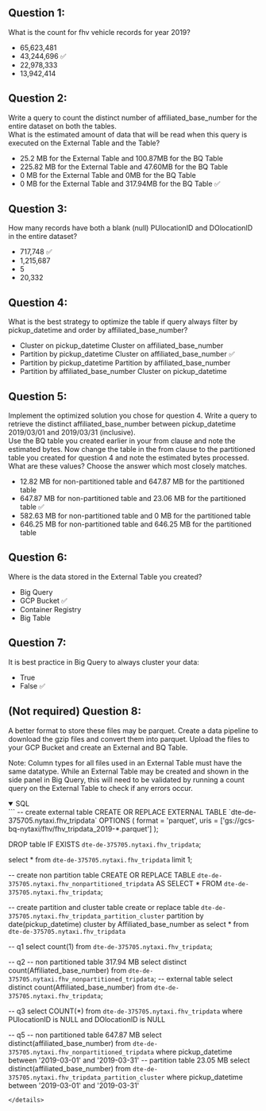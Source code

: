 ## Question 1:
What is the count for fhv vehicle records for year 2019?
- 65,623,481
- 43,244,696 ✅
- 22,978,333
- 13,942,414

## Question 2:
Write a query to count the distinct number of affiliated_base_number for the entire dataset on both the tables.</br> 
What is the estimated amount of data that will be read when this query is executed on the External Table and the Table?

- 25.2 MB for the External Table and 100.87MB for the BQ Table
- 225.82 MB for the External Table and 47.60MB for the BQ Table
- 0 MB for the External Table and 0MB for the BQ Table
- 0 MB for the External Table and 317.94MB for the BQ Table ✅


## Question 3:
How many records have both a blank (null) PUlocationID and DOlocationID in the entire dataset?
- 717,748 ✅
- 1,215,687
- 5
- 20,332

## Question 4:
What is the best strategy to optimize the table if query always filter by pickup_datetime and order by affiliated_base_number?
- Cluster on pickup_datetime Cluster on affiliated_base_number
- Partition by pickup_datetime Cluster on affiliated_base_number ✅
- Partition by pickup_datetime Partition by affiliated_base_number
- Partition by affiliated_base_number Cluster on pickup_datetime

## Question 5:
Implement the optimized solution you chose for question 4. Write a query to retrieve the distinct affiliated_base_number between pickup_datetime 2019/03/01 and 2019/03/31 (inclusive).</br> 
Use the BQ table you created earlier in your from clause and note the estimated bytes. Now change the table in the from clause to the partitioned table you created for question 4 and note the estimated bytes processed. What are these values? Choose the answer which most closely matches.
- 12.82 MB for non-partitioned table and 647.87 MB for the partitioned table
- 647.87 MB for non-partitioned table and 23.06 MB for the partitioned table ✅
- 582.63 MB for non-partitioned table and 0 MB for the partitioned table
- 646.25 MB for non-partitioned table and 646.25 MB for the partitioned table


## Question 6: 
Where is the data stored in the External Table you created?

- Big Query
- GCP Bucket ✅
- Container Registry
- Big Table


## Question 7:
It is best practice in Big Query to always cluster your data:
- True
- False ✅


## (Not required) Question 8:
A better format to store these files may be parquet. Create a data pipeline to download the gzip files and convert them into parquet. Upload the files to your GCP Bucket and create an External and BQ Table. 


Note: Column types for all files used in an External Table must have the same datatype. While an External Table may be created and shown in the side panel in Big Query, this will need to be validated by running a count query on the External Table to check if any errors occur. 

<details open>
<summary>SQL</summary>
```
-- create external table
CREATE OR REPLACE EXTERNAL TABLE `dte-de-375705.nytaxi.fhv_tripdata`
OPTIONS (
  format = 'parquet',
  uris = ['gs://gcs-bq-nytaxi/fhv/fhv_tripdata_2019-*.parquet']
);

DROP table IF EXISTS `dte-de-375705.nytaxi.fhv_tripdata`;

select * from `dte-de-375705.nytaxi.fhv_tripdata` limit 1;

-- create non partition table
CREATE OR REPLACE TABLE `dte-de-375705.nytaxi.fhv_nonpartitioned_tripdata`
AS SELECT * FROM `dte-de-375705.nytaxi.fhv_tripdata`;

-- create partition and cluster table 
create or replace table `dte-de-375705.nytaxi.fhv_tripdata_partition_cluster`
partition by date(pickup_datetime)
cluster by Affiliated_base_number as 
select * from `dte-de-375705.nytaxi.fhv_tripdata`

-- q1
select count(1) from `dte-de-375705.nytaxi.fhv_tripdata`;

-- q2 
-- non partitioned table 317.94 MB
select distinct count(Affiliated_base_number) from `dte-de-375705.nytaxi.fhv_nonpartitioned_tripdata`;
-- external table
select distinct count(Affiliated_base_number) from `dte-de-375705.nytaxi.fhv_tripdata`;

-- q3
select COUNT(*) 
from `dte-de-375705.nytaxi.fhv_tripdata` 
where PUlocationID is NULL and DOlocationID is NULL

-- q5
-- non partitioned table 647.87 MB
select distinct(affiliated_base_number)
from `dte-de-375705.nytaxi.fhv_nonpartitioned_tripdata`
where pickup_datetime between '2019-03-01' and '2019-03-31'
-- partition table 23.05 MB
select distinct(affiliated_base_number)
from `dte-de-375705.nytaxi.fhv_tripdata_partition_cluster`
where pickup_datetime between '2019-03-01' and '2019-03-31'
```
</details>